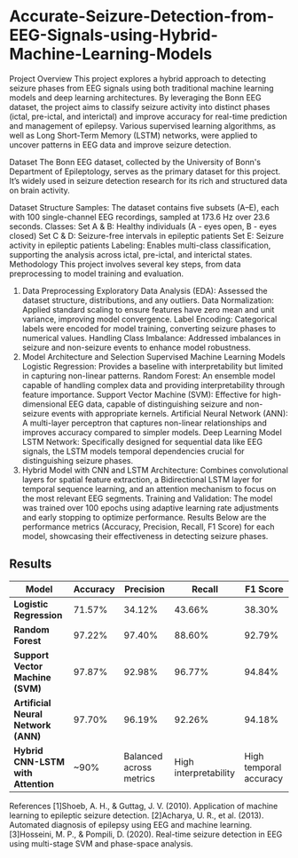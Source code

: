 # Accurate-Seizure-Detection-from-EEG-Signals-using-Hybrid-Machine-Learning-Models
Project Overview
This project explores a hybrid approach to detecting seizure phases from EEG signals using both traditional machine learning models and deep learning architectures. By leveraging the Bonn EEG dataset, the project aims to classify seizure activity into distinct phases (ictal, pre-ictal, and interictal) and improve accuracy for real-time prediction and management of epilepsy. Various supervised learning algorithms, as well as Long Short-Term Memory (LSTM) networks, were applied to uncover patterns in EEG data and improve seizure detection.

Dataset
The Bonn EEG dataset, collected by the University of Bonn's Department of Epileptology, serves as the primary dataset for this project. It’s widely used in seizure detection research for its rich and structured data on brain activity.

Dataset Structure
Samples: The dataset contains five subsets (A–E), each with 100 single-channel EEG recordings, sampled at 173.6 Hz over 23.6 seconds.
Classes:
Set A & B: Healthy individuals (A - eyes open, B - eyes closed)
Set C & D: Seizure-free intervals in epileptic patients
Set E: Seizure activity in epileptic patients
Labeling: Enables multi-class classification, supporting the analysis across ictal, pre-ictal, and interictal states.
Methodology
This project involves several key steps, from data preprocessing to model training and evaluation.

1. Data Preprocessing
Exploratory Data Analysis (EDA): Assessed the dataset structure, distributions, and any outliers.
Data Normalization: Applied standard scaling to ensure features have zero mean and unit variance, improving model convergence.
Label Encoding: Categorical labels were encoded for model training, converting seizure phases to numerical values.
Handling Class Imbalance: Addressed imbalances in seizure and non-seizure events to enhance model robustness.
2. Model Architecture and Selection
Supervised Machine Learning Models
Logistic Regression: Provides a baseline with interpretability but limited in capturing non-linear patterns.
Random Forest: An ensemble model capable of handling complex data and providing interpretability through feature importance.
Support Vector Machine (SVM): Effective for high-dimensional EEG data, capable of distinguishing seizure and non-seizure events with appropriate kernels.
Artificial Neural Network (ANN): A multi-layer perceptron that captures non-linear relationships and improves accuracy compared to simpler models.
Deep Learning Model
LSTM Network: Specifically designed for sequential data like EEG signals, the LSTM models temporal dependencies crucial for distinguishing seizure phases.
3. Hybrid Model with CNN and LSTM
Architecture: Combines convolutional layers for spatial feature extraction, a Bidirectional LSTM layer for temporal sequence learning, and an attention mechanism to focus on the most relevant EEG segments.
Training and Validation: The model was trained over 100 epochs using adaptive learning rate adjustments and early stopping to optimize performance.
Results
Below are the performance metrics (Accuracy, Precision, Recall, F1 Score) for each model, showcasing their effectiveness in detecting seizure phases.

## Results

| Model                          | Accuracy | Precision | Recall | F1 Score |
|--------------------------------|----------|-----------|--------|----------|
| **Logistic Regression**        | 71.57%   | 34.12%    | 43.66% | 38.30%   |
| **Random Forest**              | 97.22%   | 97.40%    | 88.60% | 92.79%   |
| **Support Vector Machine (SVM)** | 97.87%   | 92.98%    | 96.77% | 94.84%   |
| **Artificial Neural Network (ANN)** | 97.70%   | 96.19%    | 92.26% | 94.18%   |
| **Hybrid CNN-LSTM with Attention** | ~90%  | Balanced across metrics | High interpretability | High temporal accuracy |

References
[1]Shoeb, A. H., & Guttag, J. V. (2010). Application of machine learning to epileptic seizure detection.
[2]Acharya, U. R., et al. (2013). Automated diagnosis of epilepsy using EEG and machine learning.
[3]Hosseini, M. P., & Pompili, D. (2020). Real-time seizure detection in EEG using multi-stage SVM and phase-space analysis.
